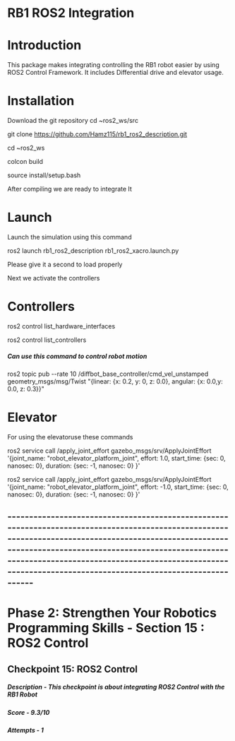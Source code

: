 # RB1 ROS2 Integration

# Introduction
This package makes integrating controlling the RB1 robot easier by using ROS2 Control Framework. It includes Differential drive and elevator usage.

# Installation

Download the git repository
cd ~ros2_ws/src

git clone https://github.com/Hamz115/rb1_ros2_description.git

cd ~ros2_ws

colcon build

source install/setup.bash

After compiling we are ready to integrate It

# Launch
Launch the simulation using this command

ros2 launch rb1_ros2_description rb1_ros2_xacro.launch.py

Please give it a second to load properly

Next we activate the controllers

# Controllers
ros2 control list_hardware_interfaces

ros2 control list_controllers

##### Can use this command to control robot motion

ros2 topic pub --rate 10 /diffbot_base_controller/cmd_vel_unstamped geometry_msgs/msg/Twist "{linear: {x: 0.2, y: 0, z: 0.0}, angular: {x: 0.0,y: 0.0, z: 0.3}}"

# Elevator
For using the elevatoruse these commands

ros2 service call /apply_joint_effort gazebo_msgs/srv/ApplyJointEffort '{joint_name: "robot_elevator_platform_joint", effort: 1.0, start_time: {sec: 0, nanosec: 0}, duration: {sec: -1, nanosec: 0} }'

ros2 service call /apply_joint_effort gazebo_msgs/srv/ApplyJointEffort '{joint_name: "robot_elevator_platform_joint", effort: -1.0, start_time: {sec: 0, nanosec: 0}, duration: {sec: -1, nanosec: 0} }'

## ------------------------------------------------------------------------------------------------------------------------------------------------------------------------------------------------------------------------------------------------------------------------------------------------------------------------

# Phase 2: Strengthen Your Robotics Programming Skills - Section 15 : ROS2 Control
## Checkpoint 15: ROS2 Control
##### Description - This checkpoint is about integrating ROS2 Control with the RB1 Robot
##### Score - 9.3/10
##### Attempts - 1
